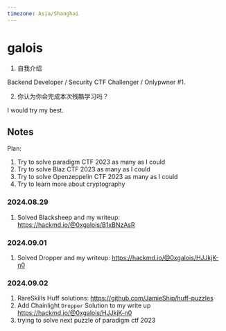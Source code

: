 ```yaml
---
timezone: Asia/Shanghai
---
```




# galois

1. 自我介绍

Backend Developer / Security CTF Challenger / Onlypwner #1. 

2. 你认为你会完成本次残酷学习吗？

I would try my best. 

## Notes
Plan:

1. Try to solve paradigm CTF 2023 as many as I could 
2. Try to solve Blaz CTF 2023 as many as I could 
3. Try to solve Openzeppelin CTF 2023 as many as I could 
4. Try to learn more about cryptography
<!-- Content_START -->
### 2024.08.29

1. Solved Blacksheep and my writeup: https://hackmd.io/@0xgalois/B1xBNzAsR


### 2024.09.01

1. Solved Dropper and my writeup: https://hackmd.io/@0xgalois/HJJkjK-n0


### 2024.09.02

1. RareSkills Huff solutions: https://github.com/JamieShip/huff-puzzles
2. Add Chainlight `Dropper` Solution to my write up https://hackmd.io/@0xgalois/HJJkjK-n0
3. trying to solve next puzzle of paradigm ctf 2023


<!-- Content_END -->

